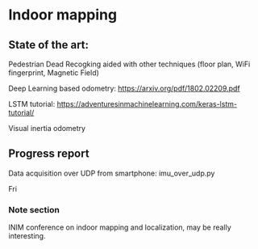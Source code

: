 # Indoor mapping

## State of the art:

Pedestrian Dead Recogking aided with other techniques (floor plan, WiFi fingerprint, Magnetic Field)

Deep Learning based odometry: https://arxiv.org/pdf/1802.02209.pdf

LSTM tutorial: https://adventuresinmachinelearning.com/keras-lstm-tutorial/

Visual inertia odometry


## Progress report 

Data acquisition over UDP from smartphone: imu_over_udp.py

Fri






### Note section

INIM conference on indoor mapping and localization, may be really interesting.